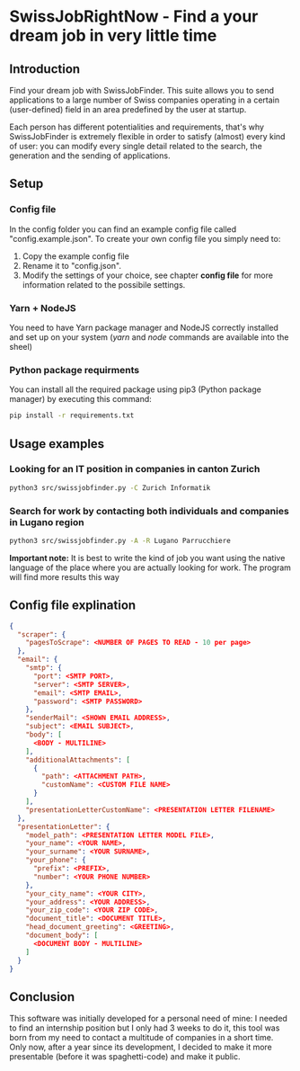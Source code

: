 # SwissJobRightNow - Find a your dream job in very little time

## Introduction

Find your dream job with SwissJobFinder. This suite allows you to send applications to a large number of Swiss companies operating in a certain (user-defined) field in an area predefined by the user at startup.

Each person has different potentialities and requirements, that's why SwissJobFinder is extremely flexible in order to satisfy (almost) every kind of user: you can modify every single detail related to the search, the generation and the sending of applications.

## Setup

### Config file

In the config folder you can find an example config file called "config.example.json". To create your own config file you simply need to:

1. Copy the example config file
2. Rename it to "config.json".
3. Modify the settings of your choice, see chapter **config file** for more information related to the possibile settings.

### Yarn + NodeJS

You need to have Yarn package manager and NodeJS correctly installed and set up on your system (*yarn* and *node* commands are available into the sheel)

### Python package requirments

You can install all the required package using pip3 (Python package manager) by executing this command:

```bash
pip install -r requirements.txt
```

## Usage examples

### Looking for an IT position in companies in canton Zurich

```bash
python3 src/swissjobfinder.py -C Zurich Informatik
```

### Search for work by contacting both individuals and companies in Lugano region

```bash
python3 src/swissjobfinder.py -A -R Lugano Parrucchiere
```

**Important note:** It is best to write the kind of job you want using the native language of the place where you are actually looking for work. The program will find more results this way

## Config file explination

```json
{
  "scraper": {
    "pagesToScrape": <NUMBER OF PAGES TO READ - 10 per page>
  },
  "email": {
    "smtp": {
      "port": <SMTP PORT>,
      "server": <SMTP SERVER>,
      "email": <SMTP EMAIL>,
      "password": <SMTP PASSWORD>
    },
    "senderMail": <SHOWN EMAIL ADDRESS>,
    "subject": <EMAIL SUBJECT>,
    "body": [
      <BODY - MULTILINE>
    ],
    "additionalAttachments": [
      {
        "path": <ATTACHMENT PATH>,
        "customName": <CUSTOM FILE NAME>
      }
    ],
    "presentationLetterCustomName": <PRESENTATION LETTER FILENAME>
  },
  "presentationLetter": {
    "model_path": <PRESENTATION LETTER MODEL FILE>,
    "your_name": <YOUR NAME>,
    "your_surname": <YOUR SURNAME>,
    "your_phone": {
      "prefix": <PREFIX>,
      "number": <YOUR PHONE NUMBER>
    },
    "your_city_name": <YOUR CITY>,
    "your_address": <YOUR ADDRESS>,
    "your_zip_code": <YOUR ZIP CODE>,
    "document_title": <DOCUMENT TITLE>,
    "head_document_greeting": <GREETING>,
    "document_body": [
      <DOCUMENT BODY - MULTILINE>
    ]
  }
}
```

## Conclusion

This software was initially developed for a personal need of mine: I needed to find an internship position but I only had 3 weeks to do it, this tool was born from my need to contact a multitude of companies in a short time. Only now, after a year since its development, I decided to make it more presentable (before it was spaghetti-code) and make it public.
